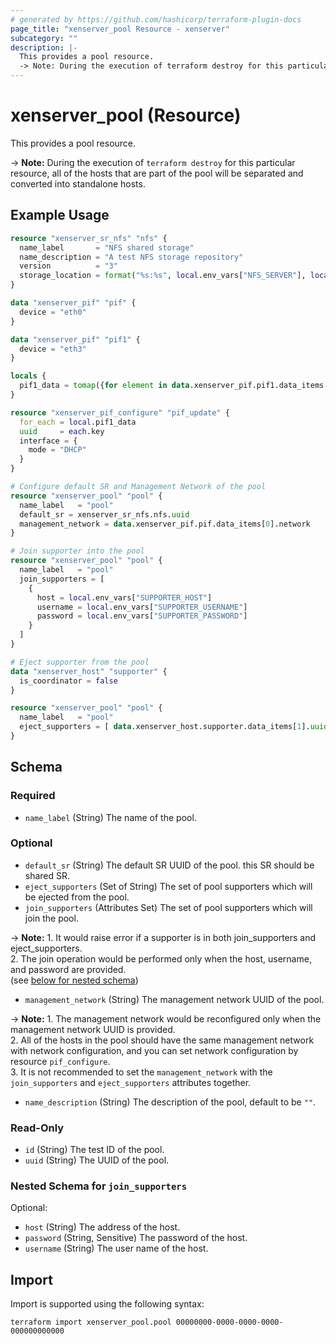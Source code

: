 ```yaml
---
# generated by https://github.com/hashicorp/terraform-plugin-docs
page_title: "xenserver_pool Resource - xenserver"
subcategory: ""
description: |-
  This provides a pool resource.
  -> Note: During the execution of terraform destroy for this particular resource, all of the hosts that are part of the pool will be separated and converted into standalone hosts.
---
```


# xenserver_pool (Resource)

This provides a pool resource.

-> **Note:** During the execution of `terraform destroy` for this particular resource, all of the hosts that are part of the pool will be separated and converted into standalone hosts.

## Example Usage

```terraform
resource "xenserver_sr_nfs" "nfs" {
  name_label       = "NFS shared storage"
  name_description = "A test NFS storage repository"
  version          = "3"
  storage_location = format("%s:%s", local.env_vars["NFS_SERVER"], local.env_vars["NFS_SERVER_PATH"])
}

data "xenserver_pif" "pif" {
  device = "eth0"
}

data "xenserver_pif" "pif1" {
  device = "eth3"
}

locals {
  pif1_data = tomap({for element in data.xenserver_pif.pif1.data_items: element.uuid => element})
}

resource "xenserver_pif_configure" "pif_update" {
  for_each = local.pif1_data
  uuid     = each.key
  interface = {
    mode = "DHCP"
  }
}

# Configure default SR and Management Network of the pool
resource "xenserver_pool" "pool" {
  name_label   = "pool"
  default_sr = xenserver_sr_nfs.nfs.uuid
  management_network = data.xenserver_pif.pif.data_items[0].network
}

# Join supporter into the pool
resource "xenserver_pool" "pool" {
  name_label   = "pool"
  join_supporters = [
    {
      host = local.env_vars["SUPPORTER_HOST"]
      username = local.env_vars["SUPPORTER_USERNAME"]
      password = local.env_vars["SUPPORTER_PASSWORD"]
    }
  ]
}

# Eject supporter from the pool
data "xenserver_host" "supporter" {
  is_coordinator = false
}

resource "xenserver_pool" "pool" {
  name_label   = "pool"
  eject_supporters = [ data.xenserver_host.supporter.data_items[1].uuid ]
}
```

<!-- schema generated by tfplugindocs -->
## Schema

### Required

- `name_label` (String) The name of the pool.

### Optional

- `default_sr` (String) The default SR UUID of the pool. this SR should be shared SR.
- `eject_supporters` (Set of String) The set of pool supporters which will be ejected from the pool.
- `join_supporters` (Attributes Set) The set of pool supporters which will join the pool.

-> **Note:** 1. It would raise error if a supporter is in both join_supporters and eject_supporters.<br>2. The join operation would be performed only when the host, username, and password are provided.<br> (see [below for nested schema](#nestedatt--join_supporters))
- `management_network` (String) The management network UUID of the pool.

-> **Note:** 1. The management network would be reconfigured only when the management network UUID is provided.<br>2. All of the hosts in the pool should have the same management network with network configuration, and you can set network configuration by resource `pif_configure`.<br>3. It is not recommended to set the `management_network` with the `join_supporters` and `eject_supporters` attributes together.<br>
- `name_description` (String) The description of the pool, default to be `""`.

### Read-Only

- `id` (String) The test ID of the pool.
- `uuid` (String) The UUID of the pool.

<a id="nestedatt--join_supporters"></a>
### Nested Schema for `join_supporters`

Optional:

- `host` (String) The address of the host.
- `password` (String, Sensitive) The password of the host.
- `username` (String) The user name of the host.

## Import

Import is supported using the following syntax:

```shell
terraform import xenserver_pool.pool 00000000-0000-0000-0000-000000000000
```
